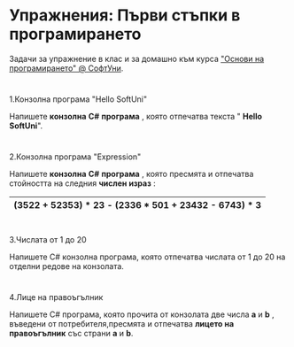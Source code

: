 ﻿# Упражнения: Първи стъпки в програмиранетоЗадачи за упражнение в клас и за домашно към курса [&quot;Основи на програмирането&quot; @ СофтУни](https://softuni.bg/courses/programming-basics).#1.Конзолна програма &quot;Hello SoftUni&quot;Напишете **конзолна**  **C#**  **програма** , която отпечатва текста &quot; **Hello SoftUni**&quot;.#2.Конзолна програма &quot;Expression&quot;Напишете **конзолна**  **C#**  **програма** , която пресмята и отпечатва стойността на следния **числен израз** :| (3522 + 52353) \* 23 - (2336 \* 501 + 23432 - 6743) \* 3 || --- |#3.Числата от 1 до 20Напишете C# конзолна програма, която отпечатва числата от 1 до 20 на отделни редове на конзолата.#4.Лице на правоъгълникНапишете C# програма, която прочита от конзолата две числа **a** и **b** , въведени от потребителя,пресмята и отпечатва **лицето на правоъгълник** със страни **a** и **b**. 